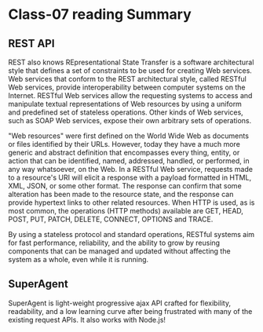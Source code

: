 # Class-07 reading Summary

## REST API

REST also knows REpresentational State Transfer is a software architectural style that defines a set of constraints to be used for creating Web services. Web services that conform to the REST architectural style, called RESTful Web services, provide interoperability between computer systems on the Internet. RESTful Web services allow the requesting systems to access and manipulate textual representations of Web resources by using a uniform and predefined set of stateless operations. Other kinds of Web services, such as SOAP Web services, expose their own arbitrary sets of operations.

"Web resources" were first defined on the World Wide Web as documents or files identified by their URLs. However, today they have a much more generic and abstract definition that encompasses every thing, entity, or action that can be identified, named, addressed, handled, or performed, in any way whatsoever, on the Web. In a RESTful Web service, requests made to a resource's URI will elicit a response with a payload formatted in HTML, XML, JSON, or some other format. The response can confirm that some alteration has been made to the resource state, and the response can provide hypertext links to other related resources. When HTTP is used, as is most common, the operations (HTTP methods) available are GET, HEAD, POST, PUT, PATCH, DELETE, CONNECT, OPTIONS and TRACE.

By using a stateless protocol and standard operations, RESTful systems aim for fast performance, reliability, and the ability to grow by reusing components that can be managed and updated without affecting the system as a whole, even while it is running.

## SuperAgent

SuperAgent is light-weight progressive ajax API crafted for flexibility, readability, and a low learning curve after being frustrated with many of the existing request APIs. It also works with Node.js!
